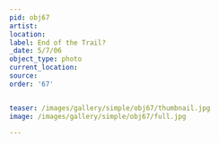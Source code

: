 ```yaml
---
pid: obj67
artist: 
location: 
label: End of the Trail?
_date: 5/7/06
object_type: photo
current_location: 
source: 
order: '67'


teaser: /images/gallery/simple/obj67/thumbnail.jpg
image: /images/gallery/simple/obj67/full.jpg
 
---
```

